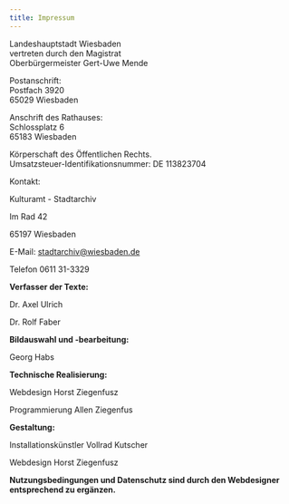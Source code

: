```yaml
---
title: Impressum
---
```


Landeshauptstadt Wiesbaden  
vertreten durch den Magistrat  
Oberbürgermeister Gert-Uwe Mende

Postanschrift:  
Postfach 3920  
65029 Wiesbaden

Anschrift des Rathauses:  
Schlossplatz 6  
65183 Wiesbaden

Körperschaft des Öffentlichen Rechts.  
Umsatzsteuer-Identifikationsnummer: DE 113823704

Kontakt:

Kulturamt - Stadtarchiv

Im Rad 42

65197 Wiesbaden

E-Mail: stadtarchiv@wiesbaden.de

Telefon 0611 31-3329

**Verfasser der Texte:**

Dr. Axel Ulrich

Dr. Rolf Faber

**Bildauswahl und -bearbeitung:**

Georg Habs

**Technische Realisierung:**

Webdesign Horst Ziegenfusz

Programmierung Allen Ziegenfus

**Gestaltung:**

Installationskünstler Vollrad Kutscher

Webdesign Horst Ziegenfusz

**Nutzungsbedingungen und Datenschutz sind durch den Webdesigner
entsprechend zu ergänzen.**

